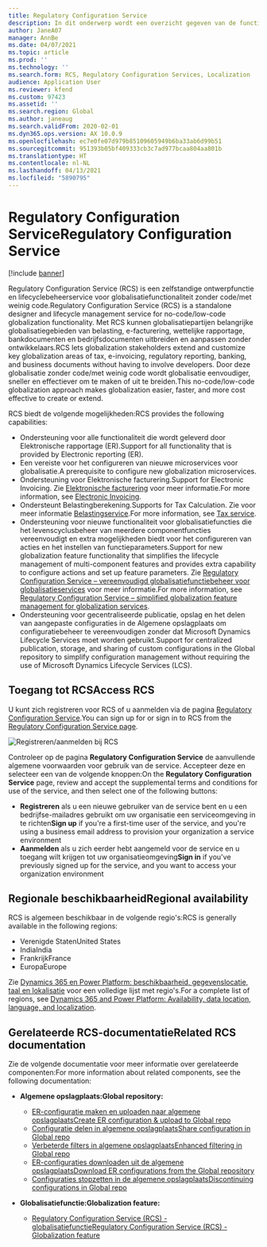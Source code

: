 ```yaml
---
title: Regulatory Configuration Service
description: In dit onderwerp wordt een overzicht gegeven van de functies van RCS (Regulatory Configuration Service) en wordt uitgelegd hoe u toegang krijgt tot de service.
author: JaneA07
manager: AnnBe
ms.date: 04/07/2021
ms.topic: article
ms.prod: ''
ms.technology: ''
ms.search.form: RCS, Regulatory Configuration Services, Localization
audience: Application User
ms.reviewer: kfend
ms.custom: 97423
ms.assetid: ''
ms.search.region: Global
ms.author: janeaug
ms.search.validFrom: 2020-02-01
ms.dyn365.ops.version: AX 10.0.9
ms.openlocfilehash: ec7e0fe07d979b85109605949b6ba33ab6d99b51
ms.sourcegitcommit: 951393b05bf409333cb3c7ad977bcaa804aa801b
ms.translationtype: HT
ms.contentlocale: nl-NL
ms.lasthandoff: 04/13/2021
ms.locfileid: "5890795"
---
```

# <a name="regulatory-configuration-service"></a><span data-ttu-id="6f6d9-103">Regulatory Configuration Service</span><span class="sxs-lookup"><span data-stu-id="6f6d9-103">Regulatory Configuration Service</span></span>

[!include [banner](../includes/banner.md)]

<span data-ttu-id="6f6d9-104">Regulatory Configuration Service (RCS) is een zelfstandige ontwerpfunctie en lifecyclebeheerservice voor globalisatiefunctionaliteit zonder code/met weinig code.</span><span class="sxs-lookup"><span data-stu-id="6f6d9-104">Regulatory Configuration Service (RCS) is a standalone designer and lifecycle management service for no-code/low-code globalization functionality.</span></span> <span data-ttu-id="6f6d9-105">Met RCS kunnen globalisatiepartijen belangrijke globalisatiegebieden van belasting, e-facturering, wettelijke rapportage, bankdocumenten en bedrijfsdocumenten uitbreiden en aanpassen zonder ontwikkelaars.</span><span class="sxs-lookup"><span data-stu-id="6f6d9-105">RCS lets globalization stakeholders extend and customize key globalization areas of tax, e-invoicing, regulatory reporting, banking, and business documents without having to involve developers.</span></span> <span data-ttu-id="6f6d9-106">Door deze globalisatie zonder code/met weinig code wordt globalisatie eenvoudiger, sneller en effectiever om te maken of uit te breiden.</span><span class="sxs-lookup"><span data-stu-id="6f6d9-106">This no-code/low-code globalization approach makes globalization easier, faster, and more cost effective to create or extend.</span></span>

<span data-ttu-id="6f6d9-107">RCS biedt de volgende mogelijkheden:</span><span class="sxs-lookup"><span data-stu-id="6f6d9-107">RCS provides the following capabilities:</span></span>

- <span data-ttu-id="6f6d9-108">Ondersteuning voor alle functionaliteit die wordt geleverd door Elektronische rapportage (ER).</span><span class="sxs-lookup"><span data-stu-id="6f6d9-108">Support for all functionality that is provided by Electronic reporting (ER).</span></span>
- <span data-ttu-id="6f6d9-109">Een vereiste voor het configureren van nieuwe microservices voor globalisatie.</span><span class="sxs-lookup"><span data-stu-id="6f6d9-109">A prerequisite to configure new globalization microservices.</span></span>
- <span data-ttu-id="6f6d9-110">Ondersteuning voor Elektronische facturering.</span><span class="sxs-lookup"><span data-stu-id="6f6d9-110">Support for Electronic Invoicing.</span></span> <span data-ttu-id="6f6d9-111">Zie [Elektronische facturering](/dynamics365-release-plan/2021wave1/finance-operations/dynamics365-finance/electronic-invoicing-add-on-dynamics-365-ga) voor meer informatie.</span><span class="sxs-lookup"><span data-stu-id="6f6d9-111">For more information, see [Electronic Invoicing](/dynamics365-release-plan/2021wave1/finance-operations/dynamics365-finance/electronic-invoicing-add-on-dynamics-365-ga).</span></span>
- <span data-ttu-id="6f6d9-112">Ondersteunt Belastingberekening.</span><span class="sxs-lookup"><span data-stu-id="6f6d9-112">Supports for Tax Calculation.</span></span> <span data-ttu-id="6f6d9-113">Zie voor meer informatie [Belastingservice](/dynamics365-release-plan/2021wave1/finance-operations/dynamics365-finance/tax-service-preview).</span><span class="sxs-lookup"><span data-stu-id="6f6d9-113">For more information, see [Tax service](/dynamics365-release-plan/2021wave1/finance-operations/dynamics365-finance/tax-service-preview).</span></span>
- <span data-ttu-id="6f6d9-114">Ondersteuning voor nieuwe functionaliteit voor globalisatiefuncties die het levenscyclusbeheer van meerdere componentfuncties vereenvoudigt en extra mogelijkheden biedt voor het configureren van acties en het instellen van functieparameters.</span><span class="sxs-lookup"><span data-stu-id="6f6d9-114">Support for new globalization feature functionality that simplifies the lifecycle management of multi-component features and provides extra capability to configure actions and set up feature parameters.</span></span> <span data-ttu-id="6f6d9-115">Zie [Regulatory Configuration Service – vereenvoudigd globalisatiefunctiebeheer voor globalisatieservices](/dynamics365-release-plan/2021wave1/finance-operations/dynamics365-finance/regulatory-configuration-service-simplified-globalization-feature-management-globalization-services)  voor meer informatie.</span><span class="sxs-lookup"><span data-stu-id="6f6d9-115">For more information, see [Regulatory Configuration Service – simplified globalization feature management for globalization services](/dynamics365-release-plan/2021wave1/finance-operations/dynamics365-finance/regulatory-configuration-service-simplified-globalization-feature-management-globalization-services).</span></span>
- <span data-ttu-id="6f6d9-116">Ondersteuning voor gecentraliseerde publicatie, opslag en het delen van aangepaste configuraties in de Algemene opslagplaats om configuratiebeheer te vereenvoudigen zonder dat Microsoft Dynamics Lifecycle Services moet worden gebruikt.</span><span class="sxs-lookup"><span data-stu-id="6f6d9-116">Support for centralized publication, storage, and sharing of custom configurations in the Global repository to simplify configuration management without requiring the use of Microsoft Dynamics Lifecycle Services (LCS).</span></span>

## <a name="access-rcs"></a><span data-ttu-id="6f6d9-117">Toegang tot RCS</span><span class="sxs-lookup"><span data-stu-id="6f6d9-117">Access RCS</span></span>

<span data-ttu-id="6f6d9-118">U kunt zich registreren voor RCS of u aanmelden via de pagina [Regulatory Configuration Service](https://marketing.configure.global.dynamics.com/).</span><span class="sxs-lookup"><span data-stu-id="6f6d9-118">You can sign up for or sign in to RCS from the [Regulatory Configuration Service page](https://marketing.configure.global.dynamics.com/).</span></span>

![Registreren/aanmelden bij RCS](media/202103_RCS%20Marketing%20page_updated_1.jpg)

<span data-ttu-id="6f6d9-120">Controleer op de pagina **Regulatory Configuration Service** de aanvullende algemene voorwaarden voor gebruik van de service. Accepteer deze en selecteer een van de volgende knoppen:</span><span class="sxs-lookup"><span data-stu-id="6f6d9-120">On the **Regulatory Configuration Service** page, review and accept the supplemental terms and conditions for use of the service, and then select one of the following buttons:</span></span>

- <span data-ttu-id="6f6d9-121">**Registreren** als u een nieuwe gebruiker van de service bent en u een bedrijfse-mailadres gebruikt om uw organisatie een serviceomgeving in te richten</span><span class="sxs-lookup"><span data-stu-id="6f6d9-121">**Sign up** if you're a first-time user of the service, and you're using a business email address to provision your organization a service environment</span></span>
- <span data-ttu-id="6f6d9-122">**Aanmelden** als u zich eerder hebt aangemeld voor de service en u toegang wilt krijgen tot uw organisatieomgeving</span><span class="sxs-lookup"><span data-stu-id="6f6d9-122">**Sign in** if you've previously signed up for the service, and you want to access your organization environment</span></span>

## <a name="regional-availability"></a><span data-ttu-id="6f6d9-123">Regionale beschikbaarheid</span><span class="sxs-lookup"><span data-stu-id="6f6d9-123">Regional availability</span></span>

<span data-ttu-id="6f6d9-124">RCS is algemeen beschikbaar in de volgende regio's:</span><span class="sxs-lookup"><span data-stu-id="6f6d9-124">RCS is generally available in the following regions:</span></span>

- <span data-ttu-id="6f6d9-125">Verenigde Staten</span><span class="sxs-lookup"><span data-stu-id="6f6d9-125">United States</span></span>
- <span data-ttu-id="6f6d9-126">India</span><span class="sxs-lookup"><span data-stu-id="6f6d9-126">India</span></span>
- <span data-ttu-id="6f6d9-127">Frankrijk</span><span class="sxs-lookup"><span data-stu-id="6f6d9-127">France</span></span>
- <span data-ttu-id="6f6d9-128">Europa</span><span class="sxs-lookup"><span data-stu-id="6f6d9-128">Europe</span></span>

<span data-ttu-id="6f6d9-129">Zie [Dynamics 365 en Power Platform: beschikbaarheid, gegevenslocatie, taal en lokalisatie](https://aka.ms/dynamics_365_international_availability_deck) voor een volledige lijst met regio's.</span><span class="sxs-lookup"><span data-stu-id="6f6d9-129">For a complete list of regions, see [Dynamics 365 and Power Platform: Availability, data location, language, and localization](https://aka.ms/dynamics_365_international_availability_deck).</span></span>

## <a name="related-rcs-documentation"></a><span data-ttu-id="6f6d9-130">Gerelateerde RCS-documentatie</span><span class="sxs-lookup"><span data-stu-id="6f6d9-130">Related RCS documentation</span></span>

<span data-ttu-id="6f6d9-131">Zie de volgende documentatie voor meer informatie over gerelateerde componenten:</span><span class="sxs-lookup"><span data-stu-id="6f6d9-131">For more information about related components, see the following documentation:</span></span>

- <span data-ttu-id="6f6d9-132">**Algemene opslagplaats:**</span><span class="sxs-lookup"><span data-stu-id="6f6d9-132">**Global repository:**</span></span>

    - [<span data-ttu-id="6f6d9-133">ER-configuratie maken en uploaden naar algemene opslagplaats</span><span class="sxs-lookup"><span data-stu-id="6f6d9-133">Create ER configuration & upload to Global repo</span></span>](rcs-global-repo-upload.md)
    - [<span data-ttu-id="6f6d9-134">Configuratie delen in algemene opslagplaats</span><span class="sxs-lookup"><span data-stu-id="6f6d9-134">Share configuration in Global repo</span></span>](rcs-global-repo-share-configuration.md)
    - [<span data-ttu-id="6f6d9-135">Verbeterde filters in algemene opslagplaats</span><span class="sxs-lookup"><span data-stu-id="6f6d9-135">Enhanced filtering in Global repo</span></span>](enhanced-filtering-global-repo.md)
    - [<span data-ttu-id="6f6d9-136">ER-configuraties downloaden uit de algemene opslagplaats</span><span class="sxs-lookup"><span data-stu-id="6f6d9-136">Download ER configurations from the Global repository</span></span>](../../fin-ops-core/dev-itpro/analytics/er-download-configurations-global-repo.md)
    - [<span data-ttu-id="6f6d9-137">Configuraties stopzetten in de algemene opslagplaats</span><span class="sxs-lookup"><span data-stu-id="6f6d9-137">Discontinuing configurations in Global repo</span></span>](discontinuing-configurations-rcs-global-repo.md)

- <span data-ttu-id="6f6d9-138">**Globalisatiefunctie:**</span><span class="sxs-lookup"><span data-stu-id="6f6d9-138">**Globalization feature:**</span></span>

    - [<span data-ttu-id="6f6d9-139">Regulatory Configuration Service (RCS) - globalisatiefunctie</span><span class="sxs-lookup"><span data-stu-id="6f6d9-139">Regulatory Configuration Service (RCS) - Globalization feature</span></span>](/dynamics365-release-plan/2021wave1/finance-operations/dynamics365-finance/regulatory-configuration-service-simplified-globalization-feature-management-globalization-services)